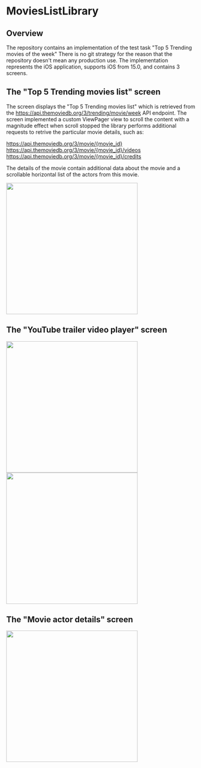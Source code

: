 # MoviesListLibrary

## Overview 

The repository contains an implementation of the test task "Top 5 Trending movies of the week"
There is no git strategy for the reason that the repository doesn't mean any production use.
The implementation represents the iOS application, supports iOS from 15.0, and contains 3 screens.

## The "Top 5 Trending movies list" screen

The screen displays the "Top 5 Trending movies list" which is retrieved from the https://api.themoviedb.org/3/trending/movie/week API endpoint.
The screen implemented a custom ViewPager view to scroll the content with a magnitude effect when scroll stopped the library performs additional requests to retrive the particular movie details, such as:

https://api.themoviedb.org/3/movie/{movie_id}
https://api.themoviedb.org/3/movie/{movie_id}/videos
https://api.themoviedb.org/3/movie/{movie_id}/credits

The details of the movie contain additional data about the movie and a scrollable horizontal list of the actors from this movie. 

<a href="url"><img src="https://github.com/alexzhauniarovich/MoviesListLibrary/assets/77155155/265e81dc-cf01-47ee-85ba-e5b753624eb5"  width="350" ></a> 


## The "YouTube trailer video player" screen

<a href="url"><img src="https://github.com/alexzhauniarovich/MoviesListLibrary/assets/77155155/0fcbfd66-90a2-4e28-b5e7-bebdfb40290d"  width="350" ></a> 
<a href="url"><img src="https://github.com/alexzhauniarovich/MoviesListLibrary/assets/77155155/a10c5bf6-19fb-450c-944c-04fa0ca46dd3"  width="350" ></a> 



## The "Movie actor details" screen

<a href="url"><img src="https://github.com/alexzhauniarovich/MoviesListLibrary/assets/77155155/9107dc4a-0592-4298-b69f-5fd6cab28ec5"  width="350" ></a> 
